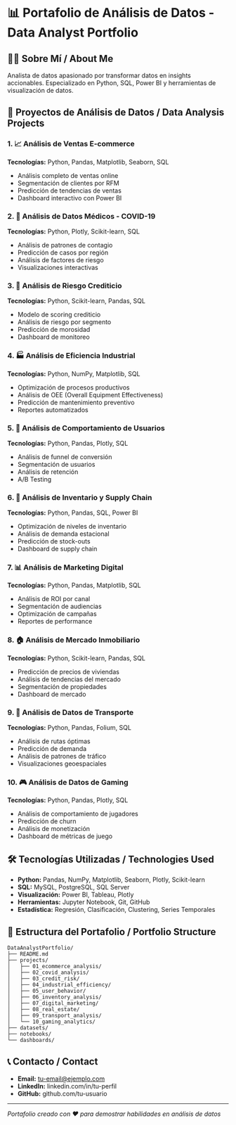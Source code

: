 # 📊 Portafolio de Análisis de Datos - Data Analyst Portfolio

## 👨‍💻 Sobre Mí / About Me
Analista de datos apasionado por transformar datos en insights accionables. Especializado en Python, SQL, Power BI y herramientas de visualización de datos.

## 🚀 Proyectos de Análisis de Datos / Data Analysis Projects

### 1. 📈 **Análisis de Ventas E-commerce** 
**Tecnologías:** Python, Pandas, Matplotlib, Seaborn, SQL
- Análisis completo de ventas online
- Segmentación de clientes por RFM
- Predicción de tendencias de ventas
- Dashboard interactivo con Power BI

### 2. 🏥 **Análisis de Datos Médicos - COVID-19**
**Tecnologías:** Python, Plotly, Scikit-learn, SQL
- Análisis de patrones de contagio
- Predicción de casos por región
- Análisis de factores de riesgo
- Visualizaciones interactivas

### 3. 🏦 **Análisis de Riesgo Crediticio**
**Tecnologías:** Python, Scikit-learn, Pandas, SQL
- Modelo de scoring crediticio
- Análisis de riesgo por segmento
- Predicción de morosidad
- Dashboard de monitoreo

### 4. 🏭 **Análisis de Eficiencia Industrial**
**Tecnologías:** Python, NumPy, Matplotlib, SQL
- Optimización de procesos productivos
- Análisis de OEE (Overall Equipment Effectiveness)
- Predicción de mantenimiento preventivo
- Reportes automatizados

### 5. 📱 **Análisis de Comportamiento de Usuarios**
**Tecnologías:** Python, Pandas, Plotly, SQL
- Análisis de funnel de conversión
- Segmentación de usuarios
- Análisis de retención
- A/B Testing

### 6. 🛒 **Análisis de Inventario y Supply Chain**
**Tecnologías:** Python, Pandas, SQL, Power BI
- Optimización de niveles de inventario
- Análisis de demanda estacional
- Predicción de stock-outs
- Dashboard de supply chain

### 7. 📊 **Análisis de Marketing Digital**
**Tecnologías:** Python, Pandas, Matplotlib, SQL
- Análisis de ROI por canal
- Segmentación de audiencias
- Optimización de campañas
- Reportes de performance

### 8. 🏠 **Análisis de Mercado Inmobiliario**
**Tecnologías:** Python, Scikit-learn, Pandas, SQL
- Predicción de precios de viviendas
- Análisis de tendencias del mercado
- Segmentación de propiedades
- Dashboard de mercado

### 9. 🚗 **Análisis de Datos de Transporte**
**Tecnologías:** Python, Pandas, Folium, SQL
- Análisis de rutas óptimas
- Predicción de demanda
- Análisis de patrones de tráfico
- Visualizaciones geoespaciales

### 10. 🎮 **Análisis de Datos de Gaming**
**Tecnologías:** Python, Pandas, Plotly, SQL
- Análisis de comportamiento de jugadores
- Predicción de churn
- Análisis de monetización
- Dashboard de métricas de juego

## 🛠️ Tecnologías Utilizadas / Technologies Used
- **Python:** Pandas, NumPy, Matplotlib, Seaborn, Plotly, Scikit-learn
- **SQL:** MySQL, PostgreSQL, SQL Server
- **Visualización:** Power BI, Tableau, Plotly
- **Herramientas:** Jupyter Notebook, Git, GitHub
- **Estadística:** Regresión, Clasificación, Clustering, Series Temporales

## 📁 Estructura del Portafolio / Portfolio Structure
```
DataAnalystPortfolio/
├── README.md
├── projects/
│   ├── 01_ecommerce_analysis/
│   ├── 02_covid_analysis/
│   ├── 03_credit_risk/
│   ├── 04_industrial_efficiency/
│   ├── 05_user_behavior/
│   ├── 06_inventory_analysis/
│   ├── 07_digital_marketing/
│   ├── 08_real_estate/
│   ├── 09_transport_analysis/
│   └── 10_gaming_analytics/
├── datasets/
├── notebooks/
└── dashboards/
```

## 📞 Contacto / Contact
- **Email:** tu-email@ejemplo.com
- **LinkedIn:** linkedin.com/in/tu-perfil
- **GitHub:** github.com/tu-usuario

---
*Portafolio creado con ❤️ para demostrar habilidades en análisis de datos* 